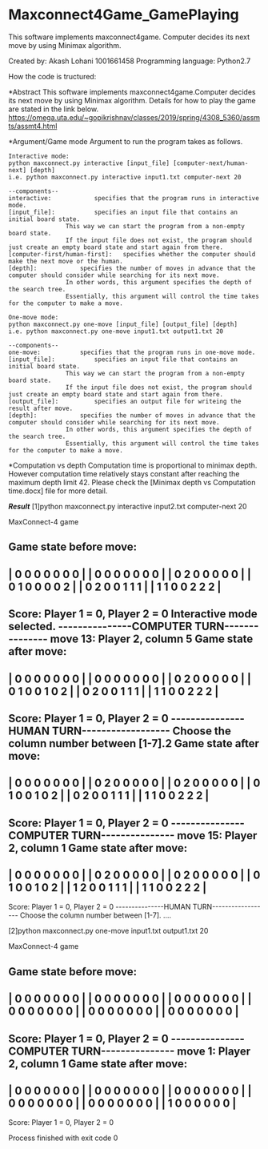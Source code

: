 # Maxconnect4Game_GamePlaying
This software implements maxconnect4game. Computer decides its next move by using Minimax algorithm.

Created by: Akash Lohani 1001661458
Programming language: Python2.7

How the code is tructured:

*Abstract
	This software implements maxconnect4game.Computer decides its next move by using Minimax algorithm.
	Details for how to play the game are stated in the link below.
	https://omega.uta.edu/~gopikrishnav/classes/2019/spring/4308_5360/assmts/assmt4.html
	

*Argument/Game mode
	Argument to run the program takes as follows.

	Interactive mode:
	python maxconnect.py interactive [input_file] [computer-next/human-next] [depth]
	i.e. python maxconnect.py interactive input1.txt computer-next 20
	
	--components--
	interactive:			specifies that the program runs in interactive mode.
	[input_file]:			specifies an input file that contains an initial board state. 
					This way we can start the program from a non-empty board state.
					If the input file does not exist, the program should just create an empty board state and start again from there.
	[computer-first/human-first]: 	specifies whether the computer should make the next move or the human.
	[depth]:			specifies the number of moves in advance that the computer should consider while searching for its next move.
					In other words, this argument specifies the depth of the search tree.
					Essentially, this argument will control the time takes for the computer to make a move. 
	
	One-move mode:
	python maxconnect.py one-move [input_file] [output_file] [depth]
	i.e. python maxconnect.py one-move input1.txt output1.txt 20

	--components--
	one-move:			specifies that the program runs in one-move mode.
	[input_file]:			specifies an input file that contains an initial board state. 
					This way we can start the program from a non-empty board state.
					If the input file does not exist, the program should just create an empty board state and start again from there.
	[output_file]:		 	specifies an output file for writeing the result after move.
	[depth]:			specifies the number of moves in advance that the computer should consider while searching for its next move.
					In other words, this argument specifies the depth of the search tree.
					Essentially, this argument will control the time takes for the computer to make a move. 

*Computation vs depth
Computation time is proportional to minimax depth. 
However computation time relatively stays constant after reaching the maximum depth limit 42.
Please check the [Minimax depth vs Computation time.docx] file for more detail.

***Result***
[1]python maxconnect.py interactive input2.txt computer-next 20

MaxConnect-4 game

Game state before move:
 -----------------
 | 0 0 0 0 0 0 0 | 
 | 0 0 0 0 0 0 0 | 
 | 0 2 0 0 0 0 0 | 
 | 0 1 0 0 0 0 2 | 
 | 0 2 0 0 1 1 1 | 
 | 1 1 0 0 2 2 2 | 
 -----------------
Score: Player 1 = 0, Player 2 = 0
Interactive mode selected.
---------------COMPUTER TURN---------------
move 13: Player 2, column 5
Game state after move:
 -----------------
 | 0 0 0 0 0 0 0 | 
 | 0 0 0 0 0 0 0 | 
 | 0 2 0 0 0 0 0 | 
 | 0 1 0 0 1 0 2 | 
 | 0 2 0 0 1 1 1 | 
 | 1 1 0 0 2 2 2 | 
 -----------------
Score: Player 1 = 0, Player 2 = 0
---------------HUMAN TURN------------------
Choose the column number between [1-7].2
Game state after move:
 -----------------
 | 0 0 0 0 0 0 0 | 
 | 0 2 0 0 0 0 0 | 
 | 0 2 0 0 0 0 0 | 
 | 0 1 0 0 1 0 2 | 
 | 0 2 0 0 1 1 1 | 
 | 1 1 0 0 2 2 2 | 
 -----------------
Score: Player 1 = 0, Player 2 = 0
---------------COMPUTER TURN---------------
move 15: Player 2, column 1
Game state after move:
 -----------------
 | 0 0 0 0 0 0 0 | 
 | 0 2 0 0 0 0 0 | 
 | 0 2 0 0 0 0 0 | 
 | 0 1 0 0 1 0 2 | 
 | 1 2 0 0 1 1 1 | 
 | 1 1 0 0 2 2 2 | 
 -----------------
Score: Player 1 = 0, Player 2 = 0
---------------HUMAN TURN------------------
Choose the column number between [1-7].
....


[2]python maxconnect.py one-move input1.txt output1.txt 20

MaxConnect-4 game

Game state before move:
 -----------------
 | 0 0 0 0 0 0 0 | 
 | 0 0 0 0 0 0 0 | 
 | 0 0 0 0 0 0 0 | 
 | 0 0 0 0 0 0 0 | 
 | 0 0 0 0 0 0 0 | 
 | 0 0 0 0 0 0 0 | 
 -----------------
Score: Player 1 = 0, Player 2 = 0
---------------COMPUTER TURN---------------
move 1: Player 2, column 1
Game state after move:
 -----------------
 | 0 0 0 0 0 0 0 | 
 | 0 0 0 0 0 0 0 | 
 | 0 0 0 0 0 0 0 | 
 | 0 0 0 0 0 0 0 | 
 | 0 0 0 0 0 0 0 | 
 | 1 0 0 0 0 0 0 | 
 -----------------
Score: Player 1 = 0, Player 2 = 0

Process finished with exit code 0
 
